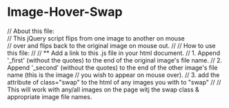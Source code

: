 Image-Hover-Swap
================
// About this file:  
// This jQuery script flips from one image to another on mouse  
// over and flips back to the original image on mouse out.
//
// How to use this file:
//
// ** Add a link to this .js file in your html document. 
// 1. Append '_first' (without the quotes) to the end of the original image's file name.
// 2. Append '_second' (without the quotes) to the end of the other image's file name (this is the image 
// 	  you wish to appear on mouse over).
// 3. add the attribute of class="swap" to the html of any images you with to "swap"
// 
// This will work with any/all images on the page witj the swap class & appropriate image file names. 
